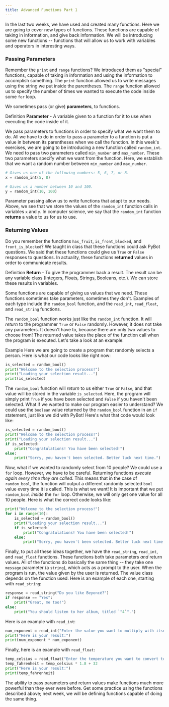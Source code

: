 ```yaml
---
title: Advanced Functions Part 1
---
```


In the last two weeks, we have used and created many functions. Here we are going to cover new types of functions. These functions are capable of taking in information, and give back information. We will be introducing some new functions -- functions that will allow us to work with variables and operators in interesting ways.

<a class="anchor-offset" id="passing-parameters" href="#passing-parameters"></a>
### Passing Parameters

Remember the `print` and `range` functions? We introduced them as "special" functions, capable of taking in information and using the information to accomplish something. The `print` function allowed us to write messages using the string we put inside the parentheses. The `range` function allowed us to specify the number of times we wanted to execute the code inside some `for` loop.

We sometimes pass (or give) **parameters**, to functions.

<div class="definition-section" markdown="1">

<span class="definition-title">Definition</span>
**Parameter** - A variable given to a function for it to use when executing the code inside of it.

</div>

We pass parameters to functions in order to specify what we want them to do. All we have to do in order to pass a parameter to a function is put a value in between its parentheses when we call the function. In this week's exercises, we are going to be introducing a new function called `random_int`. We need to pass two parameters called `min_number` and `max_number`. These two parameters specify what we want from the function. Here, we establish that we want a random number between `min_number` and `max_number`.

```python
# Gives us one of the following numbers: 5, 6, 7, or 8. 
x = random_int(5, 8)

# Gives us a number between 10 and 100.
y = random_int(10, 100)
```

Parameter passing allow us to write functions that adapt to our needs. Above, we see that we store the values of the `random_int` function calls in variables `x` and `y`. In computer science, we say that the `random_int` function **returns** a value to us for us to use.

<a class="anchor-offset" id="returning-values" href="#returning-values"></a>
### Returning Values


Do you remember the functions `has_fruit`, `is_front_blocked`, and `front_is_blocked`? We taught in class that these functions could ask PyBot questions. We said that these functions could give us `True` or `False` responses to questions. In actuality, these functions **returned** values in order to communicate results.


<div class="definition-section" markdown="1">

<span class="definition-title">Definition</span>
**Return** - To give the programmer back a result. The result can be any variable class (Integers, Floats, Strings, Booleans, etc.). We can store these results in variables.

</div>

Some functions are capable of giving us values that we need. These functions sometimes take parameters, sometimes they don't. Examples of each type include the `random_bool` function, and the `read_int`, `read_float`, and `read_string` functions.

The `random_bool` function works just like the `random_int` function. It will _return_ to the programmer `True` or `False` randomly. However, it does not take any parameters. It doesn't have to, because there are only two values to choose from! The returned value takes the place of the function call when the program is executed. Let's take a look at an example:


<div class="example-section" markdown="1">

<span class="example-title">Example</span>
Here we are going to create a program that randomly selects a person. Here is what our code looks like right now:

```python
is_selected = random_bool()
print("Welcome to the selection process!")
print("Loading your selection result...")
print(is_selected)
```

The `random_bool` function will _return_ to us either `True` or `False`, and that value will be stored in the variable `is_selected`. Here, the program will simply print `True` if you have been selected and `False` if you haven't been selected. What if we wanted to make our program easier to understand? We could use the `boolean` value returned by the `random_bool` function in an `if` statement, just like we did with PyBot! Here's what that code would look like:

```python
is_selected = random_bool()
print("Welcome to the selection process!")
print("Loading your selection result...")
if is_selected:
    print("Congratulations! You have been selected!")
else:
    print("Sorry, you haven't been selected. Better luck next time.")
```

Now, what if we wanted to randomly select from 10 people? We could use a `for` loop. However, we have to be careful. Returning functions _execute again every time they are called_. This means that in the case of `random_bool`, the function will output a different randomly selected `bool` value every time it is called. This is what we want! It is important that we put `random_bool` _inside_ the `for` loop. Otherwise, we will only get one value for all 10 people. Here is what the correct code looks like:

```python
print("Welcome to the selection process!")
for i in range(10):
    is_selected = random_bool()
    print("Loading your selection result...")
    if is_selected:
        print("Congratulations! You have been selected!")
    else:
        print("Sorry, you haven't been selected. Better luck next time.")  
```
</div>

Finally, to put all these ideas together, we have the `read_string`, `read_int`, and `read_float` functions. These functions both take parameters _and_ return values. All of the functions do basically the same thing -- they take one `message` parameter (a `string`), which acts as a prompt to the user. When the program is run, the value given by the user is returned. The value class depends on the function used. Here is an example of each one, starting with `read_string`:

```python
response = read_string("Do you like Beyoncé?")
if response == "Yes":
    print("Great, me too!")
else:
    print("You should listen to her album, titled `"4`".")
```

Here is an example with `read_int`:

```python
num_exponent = read_int("Enter the value you want to multiply with itself:")
print("Here is your result:")
print(num_exponent * num_exponent)
```

Finally, here is an example with `read_float`:

```python
temp_celsius = read_float("Enter the temperature you want to convert to Fahrenheit:")
temp_fahrenheit = temp_celsius * 1.8 + 32
print("Here is your result:")
print(temp_fahrenheit)
```

The ability to pass parameters and return values make functions much more powerful than they ever were before. Get some practice using the functions described above; next week, we will be defining functions capable of doing the same thing.